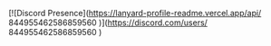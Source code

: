[![Discord Presence](https://lanyard-profile-readme.vercel.app/api/ 844955462586859560 )](https://discord.com/users/ 844955462586859560 )
